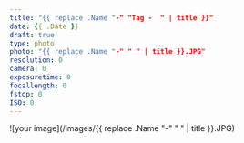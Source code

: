 ```yaml
---
title: "{{ replace .Name "-" "Tag -  " | title }}"
date: {{ .Date }}
draft: true
type: photo
photo: "{{ replace .Name "-" " " | title }}.JPG"
resolution: 0
camera: 0
exposuretime: 0
focallength: 0
fstop: 0
ISO: 0
---
```

![your image](/images/{{ replace .Name "-" " " | title }}.JPG)